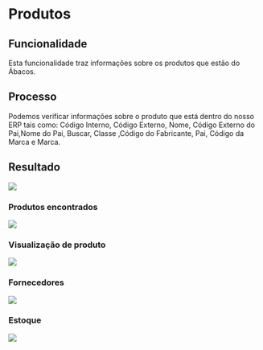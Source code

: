 # Produtos

## Funcionalidade

Esta funcionalidade traz informações sobre os produtos que estão do Ábacos.

## Processo

Podemos verificar informações sobre o produto que está dentro do nosso ERP tais como: Código Interno, Código Externo, Nome, Código Externo do Pai,Nome do Pai, Buscar, Classe ,Código do Fabricante, Pai, Código da Marca e Marca.

## Resultado

![](http://developers.connectparts.com.br/imagens/atd-abc-prod-01.png)

### Produtos encontrados

![](http://developers.connectparts.com.br/imagens/atd-abc-prod-02.png)

### Visualização de produto

![](http://developers.connectparts.com.br/imagens/atd-abc-prod-03.png)

### Fornecedores

![](http://developers.connectparts.com.br/imagens/atd-abc-prod-04.png)

### Estoque

![](http://developers.connectparts.com.br/imagens/atd-abc-prod-05.png)


